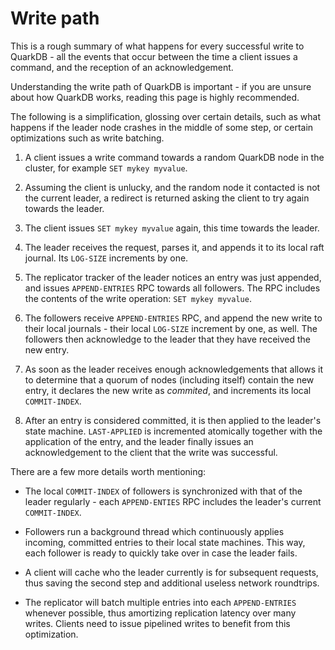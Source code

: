 # Write path

This is a rough summary of what happens for every successful write to
QuarkDB - all the events that occur between the time a client issues a command,
and the reception of an acknowledgement.

Understanding the write path of QuarkDB is important - if you are unsure
about how QuarkDB works, reading this page is highly recommended.

The following is a simplification, glossing over certain details, such as what
happens if the leader node crashes in the middle of some step,
or certain optimizations such as write batching.

1. A client issues a write command towards a random QuarkDB node in the cluster,
   for example ```SET mykey myvalue```.

1. Assuming the client is unlucky, and the random node it contacted is not the
   current leader, a redirect is returned asking the client to try again towards
   the leader.

1. The client issues ```SET mykey myvalue``` again, this time towards the leader.

1. The leader receives the request, parses it, and appends it to its local raft journal.
   Its ```LOG-SIZE``` increments by one.

1. The replicator tracker of the leader notices an entry was just appended, and
   issues ```APPEND-ENTRIES``` RPC towards all followers. The RPC includes
   the contents of the write operation: ```SET mykey myvalue```.

1. The followers receive ```APPEND-ENTRIES``` RPC, and append the new write
   to their local journals - their local ```LOG-SIZE``` increment by one, as well.
   The followers then acknowledge to the leader that they have received the
   new entry.

1. As soon as the leader receives enough acknowledgements that allows it to determine
   that a quorum of nodes (including itself) contain the new entry, it declares
   the new write as *commited*, and increments its local ```COMMIT-INDEX```.

1. After an entry is considered committed, it is then applied to the leader's state
   machine. ```LAST-APPLIED``` is incremented atomically together with the application
   of the entry, and the leader finally issues an acknowledgement to the client
   that the write was successful.

There are a few more details worth mentioning:

* The local ```COMMIT-INDEX``` of followers is synchronized with that of the
  leader regularly - each ```APPEND-ENTIES``` RPC includes the
  leader's current ```COMMIT-INDEX```.

* Followers run a background thread which continuously applies incoming, committed
  entries to their local state machines. This way, each follower is ready to quickly
  take over in case the leader fails.

* A client will cache who the leader currently is for subsequent requests, thus
  saving the second step and additional useless network roundtrips.

* The replicator will batch multiple entries into each ```APPEND-ENTRIES``` whenever
  possible, thus amortizing replication latency over many writes. Clients need
  to issue pipelined writes to benefit from this optimization.
